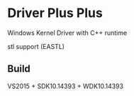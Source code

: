 # Driver Plus Plus

Windows Kernel Driver with C++ runtime

stl support (EASTL)

## Build

VS2015 + SDK10.14393 + WDK10.14393

